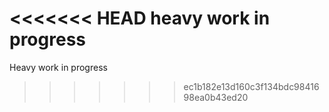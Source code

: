 <<<<<<< HEAD
heavy work in progress
=======
Heavy work in progress
>>>>>>> ec1b182e13d160c3f134bdc9841698ea0b43ed20
